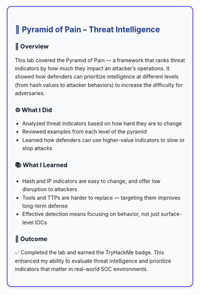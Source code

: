 <div style="border: 2px solid #4f46e5; border-radius: 12px; padding: 20px; max-width: 700px; background-color: #f9fafb; box-shadow: 0 4px 6px rgba(0, 0, 0, 0.1); margin-bottom: 24px;">
  <h2 style="color: #1e3a8a; margin-bottom: 16px;">🔺 Pyramid of Pain – Threat Intelligence</h2>

  <h3 style="color: #111827;">🧠 Overview</h3>
  <p style="line-height: 1.6;">
    This lab covered the Pyramid of Pain — a framework that ranks threat indicators by how much they impact an attacker’s operations. It showed how defenders can prioritize intelligence at different levels (from hash values to attacker behaviors) to increase the difficulty for adversaries.
  </p>

  <h3 style="color: #111827;">⚙️ What I Did</h3>
  <ul style="line-height: 1.6; padding-left: 20px;">
    <li>Analyzed threat indicators based on how hard they are to change</li>
    <li>Reviewed examples from each level of the pyramid</li>
    <li>Learned how defenders can use higher-value indicators to slow or stop attacks</li>
  </ul>

  <h3 style="color: #111827;">📚 What I Learned</h3>
  <ul style="line-height: 1.6; padding-left: 20px;">
    <li>Hash and IP indicators are easy to change, and offer low disruption to attackers</li>
    <li>Tools and TTPs are harder to replace — targeting them improves long-term defense</li>
    <li>Effective detection means focusing on behavior, not just surface-level IOCs</li>
  </ul>

  <h3 style="color: #111827;">🎯 Outcome</h3>
  <p style="line-height: 1.6;">
    ✅ Completed the lab and earned the TryHackMe badge. This enhanced my ability to evaluate threat intelligence and prioritize indicators that matter in real-world SOC environments.
  </p>
</div>
